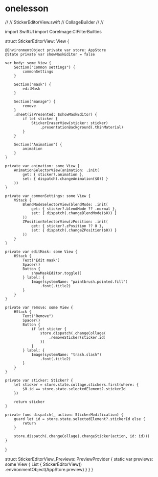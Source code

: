 # onelesson
//
//  StickerEditorView.swift
//  CollageBuilder
//
//

import SwiftUI
import CoreImage.CIFilterBuiltins

struct StickerEditorView: View {
    
    @EnvironmentObject private var store: AppStore
    @State private var showMaskEditor = false
    
    var body: some View {
        Section("Common settings") {
            commonSettings
        }
        
        Section("mask") {
            editMask
        }
        
        Section("manage") {
            remove
        }
        .sheet(isPresented: $showMaskEditor) {
            if let sticker {
                StickerEraserView(sticker: sticker)
                    .presentationBackground(.thinMaterial)
            }
        }
        
        Section("Animation") {
            animation
        }
    }
    
    private var animation: some View {
        AnimationSelectorView(animation: .init(
            get: { sticker?.animation },
            set: { dispatch(.changeAnimation($0)) }
        ))
    }
    
    private var commonSettings: some View {
        VStack {
            BlendModeSelectorView(blendMode: .init(
                get: { sticker?.blendMode ?? .normal },
                set: { dispatch(.changeBlendMode($0)) }
            ))
            ZPositionSelectorView(zPosition: .init(
                get: { sticker?.zPosition ?? 0 },
                set: { dispatch(.changeZPosition($0)) }
            ))
        }
    }
    
    private var editMask: some View {
        HStack {
            Text("Edit mask")
            Spacer()
            Button {
                showMaskEditor.toggle()
            } label: {
                Image(systemName: "paintbrush.pointed.fill")
                    .font(.title2)
            }
        }
    }
    
    private var remove: some View {
        HStack {
            Text("Remove")
            Spacer()
            Button {
                if let sticker {
                    store.dispatch(.changeCollage(
                        .removeSticker(sticker.id)
                    ))
                }
            } label: {
                Image(systemName: "trash.slash")
                    .font(.title2)
            }
        }
    }
    
    private var sticker: Sticker? {
        let sticker = store.state.collage.stickers.first(where: {
            $0.id == store.state.selectedElement?.stickerId
        })
        
        return sticker
    }
    
    private func dispatch(_ action: StickerModification) {
        guard let id = store.state.selectedElement?.stickerId else {
            return
        }
        
        store.dispatch(.changeCollage(.changeSticker(action, id: id)))
    }
    
}

struct StickerEditorView_Previews: PreviewProvider {
    static var previews: some View {
        List {
            StickerEditorView()
                .environmentObject(AppStore.preview)
        }
    }
}
